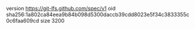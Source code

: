 version https://git-lfs.github.com/spec/v1
oid sha256:1a802ca84eea9b84b098d5300daccb39cdd8023e5f34c3833355c0c6faa609cd
size 3200
